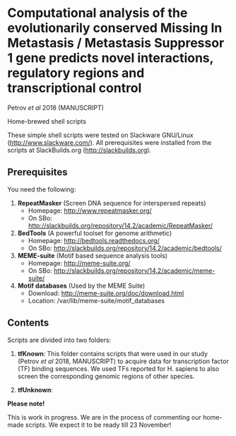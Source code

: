 # Computational analysis of the evolutionarily conserved Missing In Metastasis / Metastasis Suppressor 1 gene predicts novel interactions, regulatory regions and transcriptional control

Petrov _et al_ 2018 (MANUSCRIPT)

Home-brewed shell scripts

These simple shell scripts were tested on Slackware GNU/Linux (http://www.slackware.com/). All prerequisites were installed from the scripts at SlackBuilds.org (http://slackbuilds.org).

## Prerequisites

You need the following:

1.  **RepeatMasker** (Screen DNA sequence for interspersed repeats)
    * Homepage: http://www.repeatmasker.org/
    * On SBo: http://slackbuilds.org/repository/14.2/academic/RepeatMasker/
2.  **BedTools** (A powerful toolset for genome arithmetic)
    * Homepage: http://bedtools.readthedocs.org/
    * On SBo: http://slackbuilds.org/repository/14.2/academic/bedtools/
3.  **MEME-suite** (Motif based sequence analysis tools)
    * Homepage: http://meme-suite.org/
    * On SBo: http://slackbuilds.org/repository/14.2/academic/meme-suite/
4.  **Motif databases** (Used by the MEME Suite)
    * Download: http://meme-suite.org/doc/download.html
    * Location: /var/lib/meme-suite/motif_databases

## Contents

Scripts are divided into two folders:

1.   **tfKnown**: This folder contains scripts that were used in our study (Petrov _et al_ 2018, MANUSCRIPT) to acquire data for transcription factor (TF) binding sequences. We used TFs reported for H. sapiens to also screen the corresponding genomic regions of other species.

2.   **tfUnknown**:

**Please note!**

This is work in progress. We are in the process of commenting our home-made scripts. We expect it to be ready till 23 November!
